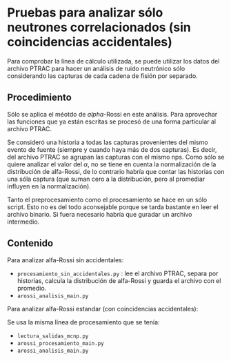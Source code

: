 # Pruebas para analizar sólo neutrones correlacionados (sin coincidencias accidentales)


Para comprobar la línea de cálculo utilizada, se puede utilizar los datos del archivo PTRAC para hacer un análisis de ruido neutrónico sólo considerando las capturas de cada cadena de fisión por separado.


## Procedimiento

Sólo se aplica el méotdo de $alpha$-Rossi en este análisis. Para aprovechar las funciones que ya están escritas se procesó de una forma particular al archivo PTRAC.

Se consideró una historia a todas las capturas provenientes del mismo evento de fuente (siempre y cuando haya más de dos capturas). Es decir, del archivo PTRAC se agrupan las capturas con el mismo nps. Como sólo se quiere analizar el valor del $\alpha$, no se tiene en cuenta la normalización de la distribución de alfa-Rossi, de lo contrario habría que contar las historias con una sóla captura (que suman cero a la distribución, pero al promediar influyen en la normalización).

Tanto el preprocesamiento como el procesamiento se hace en un sólo script. Esto no es del todo aconsejable porque se tarda bastante en leer el archivo binario. Si fuera necesario habría que guradar un archivo intermedio.

## Contenido

Para analizar alfa-Rossi sin accidentales:

* `procesamiento_sin_accidentales.py` : lee el archivo PTRAC, separa por historias, calcula la distribución de alfa-Rossi y guarda el archivo con el promedio.
* `arossi_analisis_main.py`

Para analizar alfa-Rossi estandar (con coincidencias accidentales):

Se usa la misma línea de procesamiento que se tenía:

* `lectura_salidas_mcnp.py`
* `arossi_procesamiento_main.py`
* `arossi_analisis_main.py`
